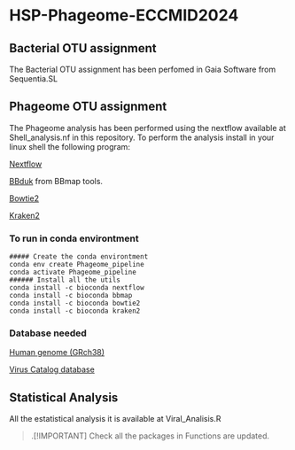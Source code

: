 # HSP-Phageome-ECCMID2024

## Bacterial OTU assignment

The Bacterial OTU assignment  has been perfomed in Gaia Software from Sequentia.SL

## Phageome OTU assignment

The Phageome analysis has been performed using the nextflow available at Shell_analysis.nf in this repository. To perform the analysis install in your linux shell the following program:

[Nextflow](https://github.com/nextflow-io/nextflow)

[BBduk](https://github.com/BioInfoTools/BBMap) from BBmap tools.

[Bowtie2](https://github.com/BenLangmead/bowtie2)

[Kraken2](https://github.com/DerrickWood/kraken2)

### To run in conda environtment

    ##### Create the conda environtment
    conda env create Phageome_pipeline
    conda activate Phageome_pipeline
    ###### Install all the utils
    conda install -c bioconda nextflow
    conda install -c bioconda bbmap
    conda install -c bioconda bowtie2
    conda install -c bioconda kraken2

### Database needed

[Human genome (GRch38)](https://www.ncbi.nlm.nih.gov/datasets/genome/GCF_000001405.26/)

[Virus Catalog database](https://www.nature.com/articles/s41564-021-00928-6)

## Statistical Analysis

All the estatistical analysis it is available at Viral_Analisis.R


> .[!IMPORTANT]
> Check all the packages in Functions are updated.

